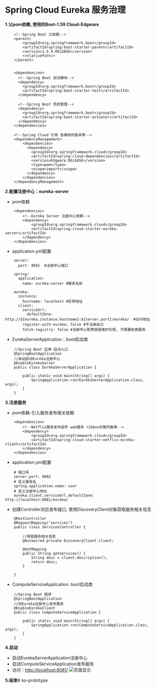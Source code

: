 # Spring Cloud Eureka 服务治理

**1.父pom依赖, 使用的Boot-1.59 Cloud-Edgware**
```
    <!--Spring Boot 父依赖-->
    <parent>
        <groupId>org.springframework.boot</groupId>
        <artifactId>spring-boot-starter-parent</artifactId>
        <version>1.5.9.RELEASE</version>
        <relativePath/>
    </parent>
      
      
    <dependencies>
      <!--Spring Boot 测试模块-->
      <dependency>
        <groupId>org.springframework.boot</groupId>
        <artifactId>spring-boot-starter-test</artifactId>
      </dependency>
  
      <!--Spring Boot 项目管理-->
      <dependency>
        <groupId>org.springframework.boot</groupId>
        <artifactId>spring-boot-starter-actuator</artifactId>
      </dependency>
    </dependencies>
    
    <!--Spring Cloud 引用 各模块的版本等-->
    <dependencyManagement>
        <dependencies>
          <dependency>
            <groupId>org.springframework.cloud</groupId>
            <artifactId>spring-cloud-dependencies</artifactId>
            <version>Edgware.RELEASE</version>
            <type>pom</type>
            <scope>import</scope>
          </dependency>
        </dependencies>
    </dependencyManagement>
```

**2.配置注册中心：eureka-server**

- pom依赖
```
    <dependencies>
        <!--Eureka Server 注册中心依赖-->
        <dependency>
            <groupId>org.springframework.cloud</groupId>
            <artifactId>spring-cloud-starter-eureka-server</artifactId>
        </dependency>
    </dependencies>
```

- application.yml配置

```
    server:
      port: 8081  #注册中心端口
    
    spring:
      application:
        name: eureka-server #服务名称
    
    eureka:
      instance:
        hostname: localhost #实例地址
      client:
        serviceUrl:
          defaultZone: http://${eureka.instance.hostname}:${server.port}/eureka/  #访问地址
        register-with-eureka: false #不注册自己
        fetch-registry: false #注册中心职责就是维护实例, 不需要检索服务
```

- EurekaServerApplication：boot启动类

```
    //Spring Boot 应用-启动入口
    @SpringBootApplication
    //自动启动Eureka注册中心
    @EnableEurekaServer
    public class EurekaServerApplication {
    
        public static void main(String[] args) {
            SpringApplication.run(EurekaServerApplication.class, args);
        }
    }
```

**3.注册服务**

- pom依赖-引入服务发布相关依赖

```
    <dependencies>
        <!--Netflix服务发布组件 web服务 ribbon负载均衡等-->
        <dependency>
            <groupId>org.springframework.cloud</groupId>
            <artifactId>spring-cloud-starter-netflix-eureka-client</artifactId>
        </dependency>
    </dependencies>
```

- application.yml配置

```
    # 端口号
    server.port: 8082
    # 定义服务名
    spring.application.name: user
    # 定义注册中心地址
    eureka.client.serviceUrl.defaultZone: http://localhost:8081/eureka/
```

- 创建Controller对应发布接口, 使用DiscoveryClient对象获取服务相关信息

```
    @RestController
    @RequestMapping("services")
    public class ServicesController {
    
        //获取服务相关信息
        @Autowired private DiscoveryClient client;
    
        @GetMapping
        public String getServices() {
            String desc = client.description();
            return desc;
        }
    
    }
```

- ComputeServiceApplication: boot启动类

```
    //Spring Boot 程序
    @SpringBootApplication
    //向Eureka注册中心发布服务
    @EnableEurekaClient
    public class ComputeServiceApplication {
    
        public static void main(String[] args) {
            SpringApplication.run(ComputeServiceApplication.class, args);
        }
    }
```

**4.启动**

- 启动EurekaServerApplication注册中心
- 启动ComputeServiceApplication发布服务
- 访问：[http://localhost:8081/](http://localhost:8081/)
![页面显示](./image/ko.jpg)

**5.结束**# ko-prototype
